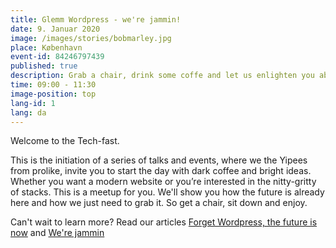 ```yaml
---
title: Glemm Wordpress - we're jammin!
date: 9. Januar 2020
image: /images/stories/bobmarley.jpg
place: København
event-id: 84246797439
published: true
description: Grab a chair, drink some coffe and let us enlighten you about the future of websites
time: 09:00 - 11:30
image-position: top
lang-id: 1
lang: da
---
```


Welcome to the Tech-fast.

This is the initiation of a series of talks and events, where we the Yipees from prolike, invite you to start the day with dark coffee and bright ideas. Whether you want a modern website or you’re interested in the nitty-gritty of stacks. This is a meetup for you. We'll show you how the future is already here and how we just need to grab it. So get a chair, sit down and enjoy.

Can't wait to learn more?
Read our articles [Forget Wordpress, the future is now](/anything/forget-wordpress) and [We're jammin](/anything/we-re-jammin/)